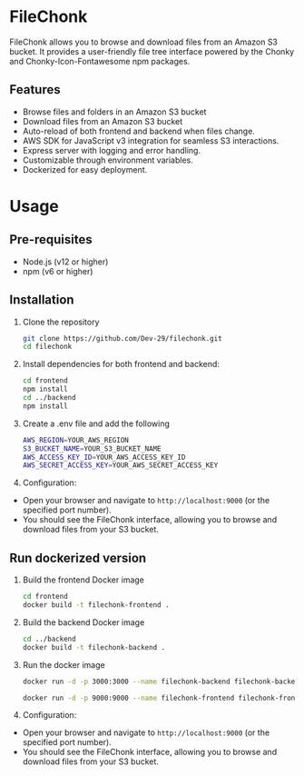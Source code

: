 # FileChonk
FileChonk allows you to browse and download files from an Amazon S3 bucket. It provides a user-friendly file tree interface powered by the Chonky and Chonky-Icon-Fontawesome npm packages.

## Features
- Browse files and folders in an Amazon S3 bucket
- Download files from an Amazon S3 bucket
- Auto-reload of both frontend and backend when files change.
- AWS SDK for JavaScript v3 integration for seamless S3 interactions.
- Express server with logging and error handling.
- Customizable through environment variables.
- Dockerized for easy deployment.

# Usage

## Pre-requisites
- Node.js (v12 or higher)
- npm (v6 or higher)

## Installation
1. Clone the repository
    ```bash
    git clone https://github.com/Dev-29/filechonk.git
    cd filechonk
    ```
2. Install dependencies for both frontend and backend:
    ```bash
    cd frontend
    npm install
    cd ../backend
    npm install
    ```

3. Create a .env file and add the following
    ```bash
    AWS_REGION=YOUR_AWS_REGION
    S3_BUCKET_NAME=YOUR_S3_BUCKET_NAME
    AWS_ACCESS_KEY_ID=YOUR_AWS_ACCESS_KEY_ID
    AWS_SECRET_ACCESS_KEY=YOUR_AWS_SECRET_ACCESS_KEY
    ```


4. Configuration:
- Open your browser and navigate to `http://localhost:9000` (or the specified port number).
- You should see the FileChonk interface, allowing you to browse and download files from your S3 bucket.


## Run dockerized version
1. Build the frontend Docker image
    ```bash
    cd frontend
    docker build -t filechonk-frontend .
    ```
2. Build the backend Docker image
    ```bash
    cd ../backend
    docker build -t filechonk-backend .
    ```
3. Run the docker image
    ```bash
    docker run -d -p 3000:3000 --name filechonk-backend filechonk-backend

    docker run -d -p 9000:9000 --name filechonk-frontend filechonk-frontend
    ```
4. Configuration:
- Open your browser and navigate to `http://localhost:9000` (or the specified port number).
- You should see the FileChonk interface, allowing you to browse and download files from your S3 bucket.

